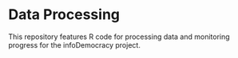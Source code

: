 # Data Processing

This repository features R code for processing data and monitoring progress for the infoDemocracy project.
